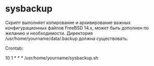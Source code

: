 # sysbackup
Скрипт выполняет копирование и архивирование важных конфигурационных файлов FreeBSD 14.x, может быть дополнен по желанию и необходимости. Директория /usr/home/yourname/data/.backup должна существовать.

Crontab:

10      1       *           *           *       /usr/home/yourname/sysbackup.sh
